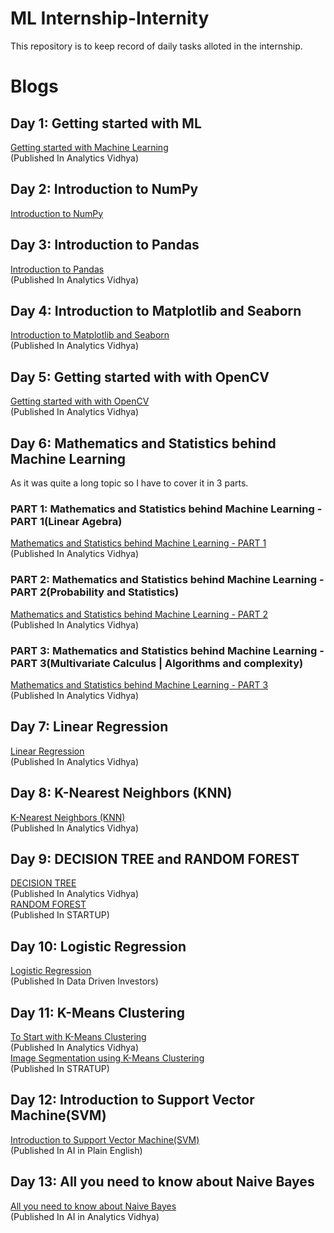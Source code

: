 # ML Internship-Internity
This repository is to keep record of daily tasks alloted in the internship.
# Blogs
## Day 1: Getting started with ML
[Getting started with Machine Learning](https://shubhangagrawal1999.medium.com/getting-started-with-machine-learning-81f34fc6c11e)  
(Published In Analytics Vidhya)  
## Day 2: Introduction to NumPy
[Introduction to NumPy](https://shubhangagrawal1999.medium.com/introduction-to-numpy-82321478e788)  
## Day 3: Introduction to Pandas
[Introduction to Pandas](https://shubhangagrawal1999.medium.com/introduction-to-pandas-90b75a5c2278)  
(Published In Analytics Vidhya)  
## Day 4: Introduction to Matplotlib and Seaborn
[Introduction to Matplotlib and Seaborn](https://shubhangagrawal1999.medium.com/introduction-to-matplotlib-and-seaborn-e2dd04bfc821)  
(Published In Analytics Vidhya) 
## Day 5: Getting started with with OpenCV
[Getting started with with OpenCV](https://shubhangagrawal1999.medium.com/getting-started-with-opencv-90846451da51)  
(Published In Analytics Vidhya) 
## Day 6: Mathematics and Statistics behind Machine Learning
As it was quite a long topic so I have to cover it in 3 parts.
### PART 1: Mathematics and Statistics behind Machine Learning - PART 1(Linear Agebra)
[Mathematics and Statistics behind Machine Learning - PART 1](https://shubhangagrawal1999.medium.com/mathematics-and-statistics-behind-machine-learning-part-1-eede0e152d57)  
(Published In Analytics Vidhya)  
### PART 2: Mathematics and Statistics behind Machine Learning - PART 2(Probability and Statistics)
[Mathematics and Statistics behind Machine Learning - PART 2](https://shubhangagrawal1999.medium.com/mathematics-and-statistics-behind-machine-learning-part-2-9aa2f068ecf9)  
(Published In Analytics Vidhya)  
### PART 3: Mathematics and Statistics behind Machine Learning - PART 3(Multivariate Calculus | Algorithms and complexity)
[Mathematics and Statistics behind Machine Learning - PART 3](https://shubhangagrawal1999.medium.com/mathematics-and-statistics-behind-machine-learning-part-3-e5dffb9129f2)  
(Published In Analytics Vidhya)  
## Day 7: Linear Regression
[Linear Regression](https://shubhangagrawal1999.medium.com/linear-regression-15f2aecf689e)  
(Published In Analytics Vidhya)
## Day 8: K-Nearest Neighbors (KNN)
[K-Nearest Neighbors (KNN)](https://shubhangagrawal1999.medium.com/k-nearest-neighbors-knn-8f027ae1228f)  
(Published In Analytics Vidhya)
## Day 9: DECISION TREE and RANDOM FOREST
[DECISION TREE](https://shubhangagrawal1999.medium.com/decision-tree-fce5018f3278)  
(Published In Analytics Vidhya)  
[RANDOM FOREST](https://medium.com/swlh/random-forest-ac5227dabb08)  
(Published In STARTUP)
## Day 10: Logistic Regression
[Logistic Regression](https://medium.com/datadriveninvestor/logistic-regression-1532070cf349)  
(Published In Data Driven Investors)  
## Day 11: K-Means Clustering
[To Start with K-Means Clustering](https://shubhangagrawal1999.medium.com/to-start-with-k-means-clustering-1c6ee3cb840f)  
(Published In Analytics Vidhya)  
[Image Segmentation using K-Means Clustering](https://shubhangagrawal1999.medium.com/image-segmentation-using-k-means-clustering-46a60488ae71)  
(Published In STRATUP)
## Day 12: Introduction to Support Vector Machine(SVM)
[Introduction to Support Vector Machine(SVM)](https://medium.com/ai-in-plain-english/introduction-to-support-vector-machine-svm-cd0759098471)  
(Published In AI in Plain English) 
## Day 13: All you need to know about Naive Bayes
[All you need to know about Naive Bayes](https://medium.com/analytics-vidhya/all-you-need-to-know-about-naive-bayes-1b1681bf6cc9)  
(Published In AI in Analytics Vidhya) 
